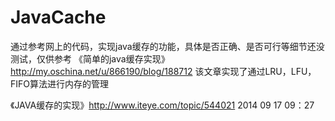 JavaCache
=========
通过参考网上的代码，实现java缓存的功能，具体是否正确、是否可行等细节还没测试，仅供参考
《简单的java缓存实现》http://my.oschina.net/u/866190/blog/188712
该文章实现了通过LRU，LFU，FIFO算法进行内存的管理

《JAVA缓存的实现》http://www.iteye.com/topic/544021
2014 09 17 09：27
